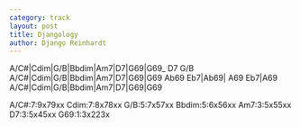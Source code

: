 ```yaml
---
category: track
layout: post
title: Djangology
author: Django Reinhardt
---
```


<canvas class="chords"  markdown="0">A/C#|Cdim|G/B|Bbdim|Am7|D7|G69|G69_ D7 G/B
A/C#|Cdim|G/B|Bbdim|Am7|D7|G69|G69
Ab69 Eb7|Ab69| A69 Eb7|A69
A/C#|Cdim|G/B|Bbdim|Am7|D7|G69|G69</canvas>


<div  markdown="0">
<canvas class="diagram"  >A/C#:7:9x79xx</canvas>
<canvas class="diagram"  >Cdim:7:8x78xx</canvas>
<canvas class="diagram"  >G/B:5:7x57xx</canvas>
<canvas class="diagram"  >Bbdim:5:6x56xx</canvas>
<canvas class="diagram"  >Am7:3:5x55xx</canvas>
<canvas class="diagram"  >D7:3:5x45xx</canvas>
<canvas class="diagram"  >G69:1:3x223x</canvas>
</div>


